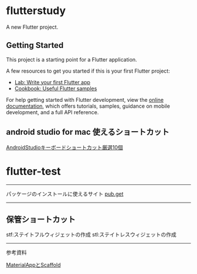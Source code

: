 # flutterstudy

A new Flutter project.

## Getting Started

This project is a starting point for a Flutter application.

A few resources to get you started if this is your first Flutter project:

- [Lab: Write your first Flutter app](https://docs.flutter.dev/get-started/codelab)
- [Cookbook: Useful Flutter samples](https://docs.flutter.dev/cookbook)

For help getting started with Flutter development, view the
[online documentation](https://docs.flutter.dev/), which offers tutorials,
samples, guidance on mobile development, and a full API reference.

## android studio for mac 使えるショートカット

[AndroidStudioキーボードショートカット厳選10個](https://dtpscriptin.com/androidstudio-beginner-shortcut10/#toc9)

# flutter-test
---

パッケージのインストールに使えるサイト
[pub.get](https://pub.dev/packages)


---
## 保管ショートカット

stf:ステイトフルウィジェットの作成
stl:ステイトレスウィジェットの作成

---
参考資料

[MaterialAppとScaffold](https://codezine.jp/article/detail/13329)





